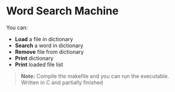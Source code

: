 # Word Search Machine

You can:
   - **Load** a file in dictionary
   - **Search** a word in dictionary
   - **Remove** file from dictionary
   - **Print** dictionary
   - **Print** loaded file list
     
> **Note:**
>        Compile the makefile and you can run the executable.      
>      Written in C and partially finished

